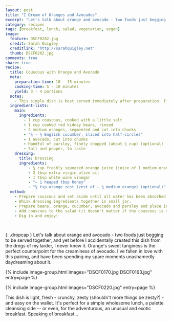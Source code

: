 ```yaml
---
layout: post
title: "I Dream of Oranges and Avocados"
excerpt: "Let's talk about orange and avocado - two foods just begging to be served together, and yet before I accidentally created this dish from the dregs of my larder, I never knew it. Orange's sweet tanginess is the perfect counterpoint for the creaminess of avocado."
category: recipes
tags: [breakfast, lunch, salad, vegetarian, vegan]
image:
  feature: DSCF0202.jpg
  credit: Sarah Quigley
  creditlink: "http://sarahquigley.net"
  thumb: DSCF0202.jpg
comments: true
share: true
recipe:
  title: Couscous with Orange and Avocado
  meta:
    preparation-time: 10 - 15 minutes
    cooking-time: 5 - 10 minutes
    yield: 3 - 4 portions
  notes:
    - This simple dish is best served immediately after preparation. If you wish to make it in advance, I would advise omitting the cucumber and avocado, and adding them at the last minute, shortly before serving. To enjoy the avocado at its best, avoid cutting it until everything else is prepared.
  ingredient-lists:
    main:
      ingredients:
        - 1 cup couscous, cooked with a little salt
        - 1 cup cooked red kidney beans, rinsed
        - 2 medium oranges, segmented and cut into chunks
        - "¼ - ⅓ English cucumber, sliced into half-circles"
        - 1 avocado, cut into chunks
        - Handful of parsley, finely chopped (about ¼ cup) (optional)
        - Salt and pepper, to taste
    dressing:
      title: Dressing
      ingredients:
          - ¼ cup freshly squeezed orange juice (juice of 1 medium orange)
          - 2 tbsp extra virgin olive oil
          - 1 tbsp white wine vinegar
          - "~ 1 heaped tbsp honey"
          - "¼ tsp orange zest (zest of ~ ¼ medium orange) (optional)"
  method:
    - Prepare couscous and set aside until all water has been absorbed.
    - Whisk dressing ingredients together in small jar.
    - Prepare beans, orange, cucumber, avocado and parsley and place in a large salad bowl. Add dressing and lightly toss.
    - Add couscous to the salad (it doesn't matter if the couscous is still a little warm) and season to taste. Toss until thoroughly mixed.
    - Dig in and enjoy!

---
```


{: .dropcap }
Let's talk about orange and avocado - two foods just begging to be served together, and yet before I accidentally created this dish from the dregs of my larder, I never knew it. Orange's sweet tanginess is the perfect counterpoint for the creaminess of avocado. I've fallen in love with this pairing, and have been spending my spare moments unashamedly daydreaming about it.

{% include image-group.html images="DSCF0170.jpg DSCF0163.jpg" entry=page %}

{% include image-group.html images="DSCF0220.jpg" entry=page %}

This dish is light, fresh - crunchy, zesty (shouldn't more things be zesty?) - and easy on the wallet. It's perfect for a simple wholesome lunch, a palette cleansing side -- or even, for the adventurous, an unusual and exotic breakfast. Speaking of breakfast...
